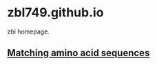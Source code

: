 # zbl749.github.io
zbl homepage.

## [Matching amino acid sequences](https://zbl749.github.io/match.html)
